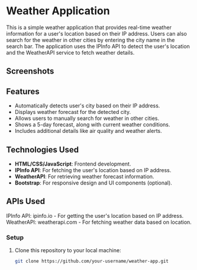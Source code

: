 # Weather Application

This is a simple weather application that provides real-time weather information for a user's location based on their IP address. Users can also search for the weather in other cities by entering the city name in the search bar. The application uses the IPInfo API to detect the user's location and the WeatherAPI service to fetch weather details.

## Screenshots

## Features
- Automatically detects user's city based on their IP address.
- Displays weather forecast for the detected city.
- Allows users to manually search for weather in other cities.
- Shows a 5-day forecast, along with current weather conditions.
- Includes additional details like air quality and weather alerts.

## Technologies Used
- **HTML/CSS/JavaScript**: Frontend development.
- **IPInfo API**: For fetching the user's location based on IP address.
- **WeatherAPI**: For retrieving weather forecast information.
- **Bootstrap**: For responsive design and UI components (optional).
  

## APIs Used
IPInfo API: ipinfo.io - For getting the user's location based on IP address.
WeatherAPI: weatherapi.com - For fetching weather data based on location.

### Setup
1. Clone this repository to your local machine:
   ```bash
   git clone https://github.com/your-username/weather-app.git

